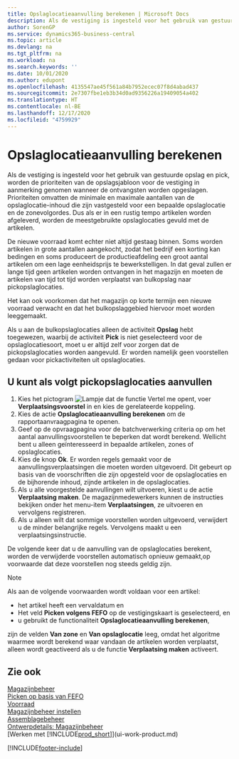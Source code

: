 ```yaml
---
title: Opslaglocatieaanvulling berekenen | Microsoft Docs
description: Als de vestiging is ingesteld voor het gebruik van gestuurde opslag en pick, worden de prioriteiten van de opslagsjabloon voor de vestiging in aanmerking genomen wanneer de ontvangsten worden opgeslagen.
author: SorenGP
ms.service: dynamics365-business-central
ms.topic: article
ms.devlang: na
ms.tgt_pltfrm: na
ms.workload: na
ms.search.keywords: ''
ms.date: 10/01/2020
ms.author: edupont
ms.openlocfilehash: 4135547ae45f561a84b7952ecec07f8d4abad437
ms.sourcegitcommit: 2e7307fbe1eb3b34d0ad9356226a19409054a402
ms.translationtype: HT
ms.contentlocale: nl-BE
ms.lasthandoff: 12/17/2020
ms.locfileid: "4759929"
---
```

# <a name="calculate-bin-replenishment"></a>Opslaglocatieaanvulling berekenen
Als de vestiging is ingesteld voor het gebruik van gestuurde opslag en pick, worden de prioriteiten van de opslagsjabloon voor de vestiging in aanmerking genomen wanneer de ontvangsten worden opgeslagen. Prioriteiten omvatten de minimale en maximale aantallen van de opslaglocatie-inhoud die zijn vastgesteld voor een bepaalde opslaglocatie en de zonevolgordes. Dus als er in een rustig tempo artikelen worden afgeleverd, worden de meestgebruikte opslaglocaties gevuld met de artikelen.  

De nieuwe voorraad komt echter niet altijd gestaag binnen. Soms worden artikelen in grote aantallen aangekocht, zodat het bedrijf een korting kan bedingen en soms produceert de productieafdeling een groot aantal artikelen om een lage eenheidsprijs te bewerkstelligen. In dat geval zullen er lange tijd geen artikelen worden ontvangen in het magazijn en moeten de artikelen van tijd tot tijd worden verplaatst van bulkopslag naar pickopslaglocaties.  

Het kan ook voorkomen dat het magazijn op korte termijn een nieuwe voorraad verwacht en dat het bulkopslaggebied hiervoor moet worden leeggemaakt.  

Als u aan de bulkopslaglocaties alleen de activiteit **Opslag** hebt toegewezen, waarbij de activiteit **Pick** is niet geselecteerd voor de opslaglocatiesoort, moet u er altijd zelf voor zorgen dat de pickopslaglocaties worden aangevuld. Er worden namelijk geen voorstellen gedaan voor pickactiviteiten uit opslaglocaties.  

## <a name="to-replenish-pick-bins"></a>U kunt als volgt pickopslaglocaties aanvullen  
1.  Kies het pictogram ![Lampje dat de functie Vertel me opent](media/ui-search/search_small.png "Vertel me wat u wilt doen"), voer **Verplaatsingsvoorstel** in en kies de gerelateerde koppeling.  
2.  Kies de actie **Opslaglocatieaanvulling berekenen** om de rapportaanvraagpagina te openen.  
3.  Geef op de opvraagpagina voor de batchverwerking criteria op om het aantal aanvullingsvoorstellen te beperken dat wordt berekend. Wellicht bent u alleen geïnteresseerd in bepaalde artikelen, zones of opslaglocaties.  
4.  Kies de knop **Ok**. Er worden regels gemaakt voor de aanvullingsverplaatsingen die moeten worden uitgevoerd. Dit gebeurt op basis van de voorschriften die zijn opgesteld voor de opslaglocaties en de bijhorende inhoud, zijnde artikelen in de opslaglocaties.  
5.  Als u alle voorgestelde aanvullingen wilt uitvoeren, kiest u de actie **Verplaatsing maken**. De magazijnmedewerkers kunnen de instructies bekijken onder het menu-item **Verplaatsingen**, ze uitvoeren en vervolgens registreren.  
6.  Als u alleen wilt dat sommige voorstellen worden uitgevoerd, verwijdert u de minder belangrijke regels. Vervolgens maakt u een verplaatsingsinstructie.  

De volgende keer dat u de aanvulling van de opslaglocaties berekent, worden de verwijderde voorstellen automatisch opnieuw gemaakt,op voorwaarde dat deze voorstellen nog steeds geldig zijn.  

> [!NOTE]  
>  Als aan de volgende voorwaarden wordt voldaan voor een artikel:  
>   
>  -   het artikel heeft een vervaldatum en  
> -   Het veld **Picken volgens FEFO** op de vestigingskaart is geselecteerd, en  
> -   u gebruikt de functionaliteit **Opslaglocatieaanvulling berekenen**,  
>   
>  zijn de velden **Van zone** en **Van opslaglocatie** leeg, omdat het algoritme waarmee wordt berekend waar vandaan de artikelen worden verplaatst, alleen wordt geactiveerd als u de functie **Verplaatsing maken** activeert.  

## <a name="see-also"></a>Zie ook  
[Magazijnbeheer](warehouse-manage-warehouse.md)  
[Picken op basis van FEFO](warehouse-picking-by-fefo.md)  
[Voorraad](inventory-manage-inventory.md)  
[Magazijnbeheer instellen](warehouse-setup-warehouse.md)     
[Assemblagebeheer](assembly-assemble-items.md)    
[Ontwerpdetails: Magazijnbeheer](design-details-warehouse-management.md)  
[Werken met [!INCLUDE[prod_short](includes/prod_short.md)]](ui-work-product.md)


[!INCLUDE[footer-include](includes/footer-banner.md)]